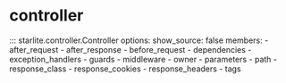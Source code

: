 # controller

::: starlite.controller.Controller
    options:
        show_source: false
        members:
            - after_request
            - after_response
            - before_request
            - dependencies
            - exception_handlers
            - guards
            - middleware
            - owner
            - parameters
            - path
            - response_class
            - response_cookies
            - response_headers
            - tags

